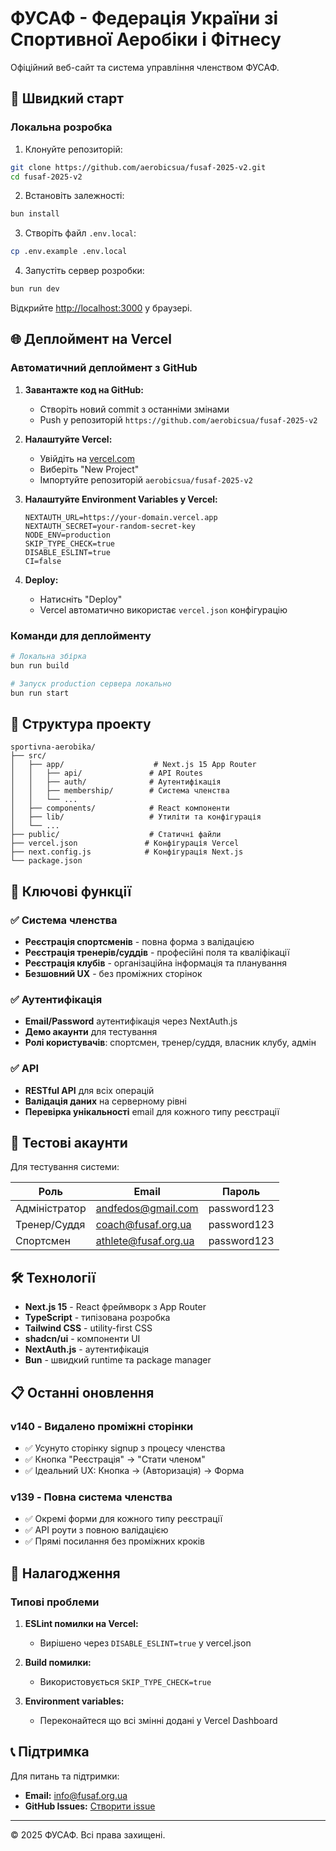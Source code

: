 # ФУСАФ - Федерація України зі Спортивної Аеробіки і Фітнесу

Офіційний веб-сайт та система управління членством ФУСАФ.

## 🚀 Швидкий старт

### Локальна розробка

1. Клонуйте репозиторій:
```bash
git clone https://github.com/aerobicsua/fusaf-2025-v2.git
cd fusaf-2025-v2
```

2. Встановіть залежності:
```bash
bun install
```

3. Створіть файл `.env.local`:
```bash
cp .env.example .env.local
```

4. Запустіть сервер розробки:
```bash
bun run dev
```

Відкрийте [http://localhost:3000](http://localhost:3000) у браузері.

## 🌐 Деплоймент на Vercel

### Автоматичний деплоймент з GitHub

1. **Завантажте код на GitHub:**
   - Створіть новий commit з останніми змінами
   - Push у репозиторій `https://github.com/aerobicsua/fusaf-2025-v2`

2. **Налаштуйте Vercel:**
   - Увійдіть на [vercel.com](https://vercel.com)
   - Виберіть "New Project"
   - Імпортуйте репозиторій `aerobicsua/fusaf-2025-v2`

3. **Налаштуйте Environment Variables у Vercel:**
   ```
   NEXTAUTH_URL=https://your-domain.vercel.app
   NEXTAUTH_SECRET=your-random-secret-key
   NODE_ENV=production
   SKIP_TYPE_CHECK=true
   DISABLE_ESLINT=true
   CI=false
   ```

4. **Deploy:**
   - Натисніть "Deploy"
   - Vercel автоматично використає `vercel.json` конфігурацію

### Команди для деплойменту

```bash
# Локальна збірка
bun run build

# Запуск production сервера локально
bun run start
```

## 📁 Структура проекту

```
sportivna-aerobika/
├── src/
│   ├── app/                    # Next.js 15 App Router
│   │   ├── api/               # API Routes
│   │   ├── auth/              # Аутентифікація
│   │   ├── membership/        # Система членства
│   │   └── ...
│   ├── components/            # React компоненти
│   ├── lib/                   # Утиліти та конфігурація
│   └── ...
├── public/                    # Статичні файли
├── vercel.json               # Конфігурація Vercel
├── next.config.js            # Конфігурація Next.js
└── package.json
```

## 🔑 Ключові функції

### ✅ Система членства
- **Реєстрація спортсменів** - повна форма з валідацією
- **Реєстрація тренерів/суддів** - професійні поля та кваліфікації
- **Реєстрація клубів** - організаційна інформація та планування
- **Безшовний UX** - без проміжних сторінок

### ✅ Аутентифікація
- **Email/Password** аутентифікація через NextAuth.js
- **Демо акаунти** для тестування
- **Ролі користувачів**: спортсмен, тренер/суддя, власник клубу, адмін

### ✅ API
- **RESTful API** для всіх операцій
- **Валідація даних** на серверному рівні
- **Перевірка унікальності** email для кожного типу реєстрації

## 🧪 Тестові акаунти

Для тестування системи:

| Роль | Email | Пароль |
|------|--------|---------|
| Адміністратор | andfedos@gmail.com | password123 |
| Тренер/Суддя | coach@fusaf.org.ua | password123 |
| Спортсмен | athlete@fusaf.org.ua | password123 |

## 🛠 Технології

- **Next.js 15** - React фреймворк з App Router
- **TypeScript** - типізована розробка
- **Tailwind CSS** - utility-first CSS
- **shadcn/ui** - компоненти UI
- **NextAuth.js** - аутентифікація
- **Bun** - швидкий runtime та package manager

## 📋 Останні оновлення

### v140 - Видалено проміжні сторінки
- ✅ Усунуто сторінку signup з процесу членства
- ✅ Кнопка "Реєстрація" → "Стати членом"
- ✅ Ідеальний UX: Кнопка → (Авторизація) → Форма

### v139 - Повна система членства
- ✅ Окремі форми для кожного типу реєстрації
- ✅ API роути з повною валідацією
- ✅ Прямі посилання без проміжних кроків

## 🔧 Налагодження

### Типові проблеми

1. **ESLint помилки на Vercel:**
   - Вирішено через `DISABLE_ESLINT=true` у vercel.json

2. **Build помилки:**
   - Використовується `SKIP_TYPE_CHECK=true`

3. **Environment variables:**
   - Переконайтеся що всі змінні додані у Vercel Dashboard

## 📞 Підтримка

Для питань та підтримки:
- **Email:** info@fusaf.org.ua
- **GitHub Issues:** [Створити issue](https://github.com/aerobicsua/fusaf-2025-v2/issues)

---

© 2025 ФУСАФ. Всі права захищені.
